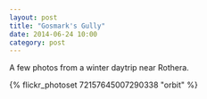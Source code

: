```yaml
---
layout: post
title: "Gosmark's Gully"
date: 2014-06-24 10:00
category: post
---
```


A few photos from a winter daytrip near Rothera.

{% flickr_photoset 72157645007290338 "orbit" %}
